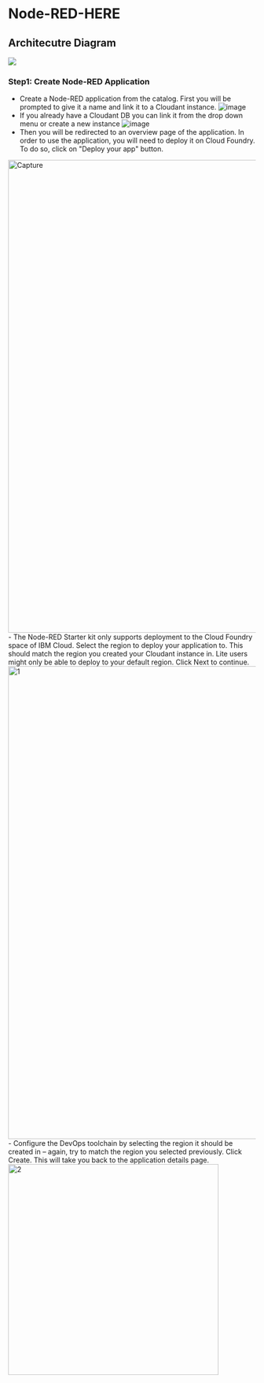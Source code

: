 # Node-RED-HERE

## Architecutre Diagram
![](https://user-images.githubusercontent.com/36239840/90247623-06b8b000-de48-11ea-9fca-8c698ba98e30.PNG)
### Step1: Create Node-RED Application
- Create a Node-RED application from the catalog. First you will be prompted to give it a name and link it to a Cloudant instance. 
![image](https://user-images.githubusercontent.com/36239840/90339296-f1d34c80-e000-11ea-87b7-44652a0b023f.png)
- If you already have a Cloudant DB you can link it from the drop down menu or create a new instance
![image](https://user-images.githubusercontent.com/36239840/90339304-fc8de180-e000-11ea-9797-ca54d88f86df.png)
- Then you will be redirected to an overview page of the application. In order to use the application, you will need to deploy it on Cloud Foundry. To do so, click on "Deploy your app" button.
<img width="960" alt="Capture" src="https://user-images.githubusercontent.com/36239840/90339531-5511ae80-e002-11ea-99d3-109918cde3fd.PNG">
- The Node-RED Starter kit only supports deployment to the Cloud Foundry space of IBM Cloud. Select the region to deploy your application to. This should match the region you created your Cloudant instance in. Lite users might only be able to deploy to your default region. Click Next to continue.
<img width="960" alt="1" src="https://user-images.githubusercontent.com/36239840/90339533-56db7200-e002-11ea-9b78-75964d49a08b.PNG">
- Configure the DevOps toolchain by selecting the region it should be created in – again, try to match the region you selected previously. Click Create. This will take you back to the application details page.
<img width="428" alt="2" src="https://user-images.githubusercontent.com/36239840/90339534-593dcc00-e002-11ea-8851-f76cc5d8235f.PNG">
